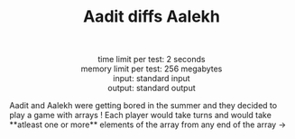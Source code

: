 <h1 align="center">Aadit diffs Aalekh</h1><br>
<p align="center">
time limit per test: 2 seconds <br>
memory limit per test: 256 megabytes <br>
input: standard input <br>
output: standard output
</p>
Aadit and Aalekh were getting bored in the summer and they decided to play a game with arrays !
Each player would take turns and would take **atleast one or more** elements of the array from any end of the array -> 

